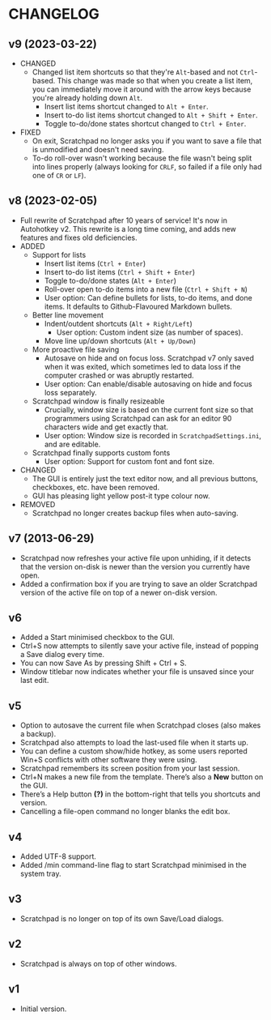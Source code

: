 # CHANGELOG

## v9 (2023-03-22)

- CHANGED
	- Changed list item shortcuts so that they're `Alt`-based and not `Ctrl`-based. This change was made so that when you create a list item, you can immediately move it around with the arrow keys because you're already holding down `Alt`.
		- Insert list items shortcut changed to `Alt + Enter`.
		- Insert to-do list items shortcut changed to `Alt + Shift + Enter`.
		- Toggle to-do/done states shortcut changed to `Ctrl + Enter`.
- FIXED
	- On exit, Scratchpad no longer asks you if you want to save a file that is unmodified and doesn't need saving.
	- To-do roll-over wasn't working because the file wasn't being split into lines properly (always looking for `CRLF`, so failed if a file only had one of `CR` or `LF`).


## v8 (2023-02-05)

- Full rewrite of Scratchpad after 10 years of service! It's now in Autohotkey v2. This rewrite is a long time coming, and adds new features and fixes old deficiencies.
- ADDED
	- Support for lists
		- Insert list items (`Ctrl + Enter`)
		- Insert to-do list items (`Ctrl + Shift + Enter`)
		- Toggle to-do/done states (`Alt + Enter`)
		- Roll-over open to-do items into a new file (`Ctrl + Shift + N`)
		- User option: Can define bullets for lists, to-do items, and done items. It defaults to Github-Flavoured Markdown bullets.
	- Better line movement
		- Indent/outdent shortcuts (`Alt + Right/Left`)
			- User option: Custom indent size (as number of spaces).
		- Move line up/down shortcuts (`Alt + Up/Down`)
	- More proactive file saving
		- Autosave on hide and on focus loss. Scratchpad v7 only saved when it was exited, which sometimes led to data loss if the computer crashed or was abruptly restarted.
		- User option: Can enable/disable autosaving on hide and focus loss separately. 
	- Scratchpad window is finally resizeable
		- Crucially, window size is based on the current font size so that programmers using Scratchpad can ask for an editor 90 characters wide and get exactly that.
		- User option: Window size is recorded in `ScratchpadSettings.ini`, and are editable.
	- Scratchpad finally supports custom fonts
		- User option: Support for custom font and font size.
- CHANGED
	- The GUI is entirely just the text editor now, and all previous buttons, checkboxes, etc. have been removed.
	- GUI has pleasing light yellow post-it type colour now.
- REMOVED
	- Scratchpad no longer creates backup files when auto-saving.

## v7 (2013-06-29)

- Scratchpad now refreshes your active file upon unhiding, if it detects that the version on-disk is newer than the version you currently have open.
- Added a confirmation box if you are trying to save an older Scratchpad version of the active file on top of a newer on-disk version.

## v6

- Added a Start minimised checkbox to the GUI.
- Ctrl+S now attempts to silently save your active file, instead of popping a Save dialog every time.
- You can now Save As by pressing Shift + Ctrl + S.
- Window titlebar now indicates whether your file is unsaved since your last edit.

## v5

- Option to autosave the current file when Scratchpad closes (also makes a backup).
- Scratchpad also attempts to load the last-used file when it starts up.
- You can define a custom show/hide hotkey, as some users reported Win+S conflicts with other software they were using.
- Scratchpad remembers its screen position from your last session.
- Ctrl+N makes a new file from the template. There’s also a **New** button on the GUI.
- There’s a Help button **(?)** in the bottom-right that tells you shortcuts and version.
- Cancelling a file-open command no longer blanks the edit box.

## v4

- Added UTF-8 support.
- Added /min command-line flag to start Scratchpad minimised in the system tray.

## v3

- Scratchpad is no longer on top of its own Save/Load dialogs.

## v2

- Scratchpad is always on top of other windows.

## v1

- Initial version.

